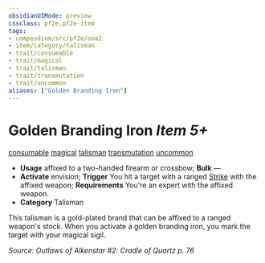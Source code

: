 ```yaml
---
obsidianUIMode: preview
cssclass: pf2e,pf2e-item
tags:
- compendium/src/pf2e/ooa2
- item/category/talisman
- trait/consumable
- trait/magical
- trait/talisman
- trait/transmutation
- trait/uncommon
aliases: ["Golden Branding Iron"]
---
```

# Golden Branding Iron *Item 5+*  
[consumable](../../../rules/traits/consumable.md)  [magical](../../../rules/traits/magical.md)  [talisman](../../../rules/traits/talisman.md)  [transmutation](../../../rules/traits/transmutation.md)  [uncommon](../../../rules/traits/uncommon.md)  

- **Usage** affixed to a two-handed firearm or crossbow; **Bulk** —
- **Activate** envision; **Trigger** You hit a target with a ranged [Strike](../../../rules/actions/strike.md) with the affixed weapon; **Requirements** You're an expert with the affixed weapon.
- **Category** Talisman

This talisman is a gold-plated brand that can be affixed to a ranged weapon's stock. When you activate a golden branding iron, you mark the target with your magical sigil.

*Source: Outlaws of Alkenstar #2: Cradle of Quartz p. 76*